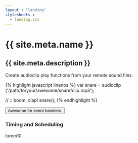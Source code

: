 ```yaml
---
layout : "landing"
stylesheets :
  - landing.css
---
```


{{ site.meta.name }}
===

## {{ site.meta.description }}

Create audioclip play functions from your remote sound files.

{% highlight javascript linenos %}
var snare = audioclip ('/path/to/your/awesome/snare/clip.mp3');

// :: boom, clap!
snare();
{% endhighlight %}

<button class="o-demo-play-01 -noted button-primary">
Awesome for event handlers.
</button>

<script>
jQuery(function ($) {

  var audiofile =
    Modernizr.audio.ogg ? 'snare.ogg' :
    Modernizr.audio.mp3 ? 'snare.mp3' :
    Modernizr.audio.wav ? 'snare.wav' : ''
    ;

  var demobutton = $('.o-demo-play-01');

  if (!!audiofile) {
    var snare = audioclip(['assets','audio', audiofile].join('/'));
    demobutton.on('click', function () {
      snare();
    });
  }
  else {
    demobutton.text('Your browser does not support HTML 5 Audio.');
  }

});
</script>


### Timing and Scheduling

lorem10
